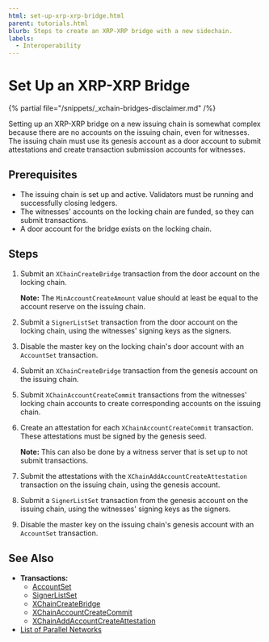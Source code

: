 ```yaml
---
html: set-up-xrp-xrp-bridge.html
parent: tutorials.html
blurb: Steps to create an XRP-XRP bridge with a new sidechain.
labels:
  - Interoperability
---
```

# Set Up an XRP-XRP Bridge

{% partial file="/snippets/_xchain-bridges-disclaimer.md" /%}

Setting up an XRP-XRP bridge on a new issuing chain is somewhat complex because there are no accounts on the issuing chain, even for witnesses. The issuing chain must use its genesis account as a door account to submit attestations and create transaction submission accounts for witnesses.


## Prerequisites

- The issuing chain is set up and active. Validators must be running and successfully closing ledgers.
- The witnesses' accounts on the locking chain are funded, so they can submit transactions.
- A door account for the bridge exists on the locking chain.


## Steps

1. Submit an `XChainCreateBridge` transaction from the door account on the locking chain.

    **Note:** The `MinAccountCreateAmount` value should at least be equal to the account reserve on the issuing chain.

2. Submit a `SignerListSet` transaction from the door account on the locking chain, using the witnesses' signing keys as the signers.

4. Disable the master key on the locking chain's door account with an `AccountSet` transaction.

5. Submit an `XChainCreateBridge` transaction from the genesis account on the issuing chain.

6. Submit `XChainAccountCreateCommit` transactions from the witnesses' locking chain accounts to create corresponding accounts on the issuing chain.

7. Create an attestation for each `XChainAccountCreateCommit` transaction. These attestations must be signed by the genesis seed.

    **Note:** This can also be done by a witness server that is set up to not submit transactions.

8.  Submit the attestations with the `XChainAddAccountCreateAttestation` transaction on the issuing chain, using the genesis account.

9.  Submit a `SignerListSet` transaction from the genesis account on the issuing chain, using the witnesses' signing keys as the signers.

10. Disable the master key on the issuing chain's genesis account with an `AccountSet` transaction.


## See Also

- **Transactions:**
  - [AccountSet](https://xrpl.org/accountset.html)
  - [SignerListSet](https://xrpl.org/signerlistset.html)
  - [XChainCreateBridge](../transaction-types/xchaincreatebridge.md)
  - [XChainAccountCreateCommit](../transaction-types/xchainaccountcreatecommit.md)
  - [XChainAddAccountCreateAttestation](../transaction-types/xchainaddaccountcreateattestation.md)
- [List of Parallel Networks](../parallel-networks-list.md)